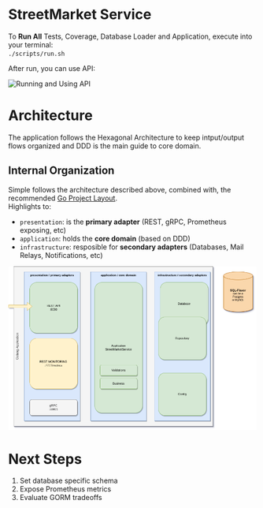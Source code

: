 # StreetMarket Service

To **Run All** Tests, Coverage, Database Loader and Application, execute into your terminal:  
`./scripts/run.sh`    

After run, you can use API:

![Running and Using API](./docs/running.gif)


# Architecture
The application follows the Hexagonal Architecture to keep intput/output flows organized and DDD is the main guide to core domain.
  
## Internal Organization
Simple follows the architecture described above, combined with, the recommended [Go Project Layout](https://github.com/golang-standards/project-layout).  
Highlights to:  
- `presentation`: is the **primary adapter** (REST, gRPC, Prometheus exposing, etc)
- `application`: holds the **core domain** (based on DDD)
- `infrastructure`: resposible for **secondary adapters** (Databases, Mail Relays, Notifications, etc)

![Macroview](./docs/service-diagram.drawio.png)

# Next Steps
1. Set database specific schema
2. Expose Prometheus metrics
3. Evaluate GORM tradeoffs
